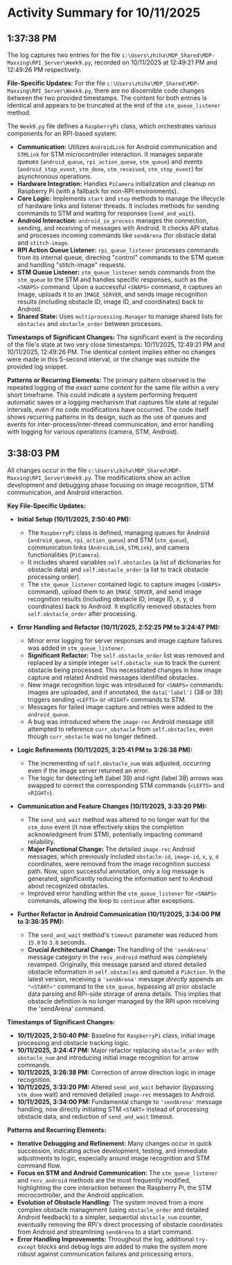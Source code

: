 # Activity Summary for 10/11/2025

## 1:37:38 PM
The log captures two entries for the file `c:\Users\zhiha\MDP_Shared\MDP-Maxxing\RPI_Server\Week9.py`, recorded on 10/11/2025 at 12:49:21 PM and 12:49:26 PM respectively.

**File-Specific Updates:**
For the file `c:\Users\zhiha\MDP_Shared\MDP-Maxxing\RPI_Server\Week9.py`, there are no discernible code changes between the two provided timestamps. The content for both entries is identical and appears to be truncated at the end of the `stm_queue_listener` method.

The `Week9.py` file defines a `RaspberryPi` class, which orchestrates various components for an RPI-based system:
*   **Communication:** Utilizes `AndroidLink` for Android communication and `STMLink` for STM microcontroller interaction. It manages separate queues (`android_queue`, `rpi_action_queue`, `stm_queue`) and events (`android_stop_event`, `stm_done`, `stm_received`, `stm_stop_event`) for asynchronous operations.
*   **Hardware Integration:** Handles `PiCamera` initialization and cleanup on Raspberry Pi (with a fallback for non-RPI environments).
*   **Core Logic:** Implements `start` and `stop` methods to manage the lifecycle of hardware links and listener threads. It includes methods for sending commands to STM and waiting for responses (`send_and_wait`).
*   **Android Interaction:** `android_io_process` manages the connection, sending, and receiving of messages with Android. It checks API status and processes incoming commands like `sendArena` (for obstacle data) and `stitch-image`.
*   **RPI Action Queue Listener:** `rpi_queue_listener` processes commands from its internal queue, directing "control" commands to the STM queue and handling "stitch-image" requests.
*   **STM Queue Listener:** `stm_queue_listener` sends commands from the `stm_queue` to the STM and handles specific responses, such as the `<SNAPS>` command. Upon a successful `<SNAPS>` command, it captures an image, uploads it to an `IMAGE_SERVER`, and sends image recognition results (including obstacle ID, image ID, and coordinates) back to Android.
*   **Shared State:** Uses `multiprocessing.Manager` to manage shared lists for `obstacles` and `obstacle_order` between processes.

**Timestamps of Significant Changes:**
The significant event is the recording of the file's state at two very close timestamps: 10/11/2025, 12:49:21 PM and 10/11/2025, 12:49:26 PM. The identical content implies either no changes were made in this 5-second interval, or the change was outside the provided log snippet.

**Patterns or Recurring Elements:**
The primary pattern observed is the repeated logging of the *exact same content* for the same file within a very short timeframe. This could indicate a system performing frequent automatic saves or a logging mechanism that captures file state at regular intervals, even if no code modifications have occurred. The code itself shows recurring patterns in its design, such as the use of queues and events for inter-process/inter-thread communication, and error handling with logging for various operations (camera, STM, Android).

## 3:38:03 PM
All changes occur in the file `c:\Users\zhiha\MDP_Shared\MDP-Maxxing\RPI_Server\Week9.py`. The modifications show an active development and debugging phase focusing on image recognition, STM communication, and Android interaction.

**Key File-Specific Updates:**

*   **Initial Setup (10/11/2025, 2:50:40 PM):**
    *   The `RaspberryPi` class is defined, managing queues for Android (`android_queue`, `rpi_action_queue`) and STM (`stm_queue`), communication links (`AndroidLink`, `STMLink`), and camera functionalities (`PiCamera`).
    *   It includes shared variables `self.obstacles` (a list of dictionaries for obstacle data) and `self.obstacle_order` (a list to track obstacle processing order).
    *   The `stm_queue_listener` contained logic to capture images (`<SNAPS>` command), upload them to an `IMAGE_SERVER`, and send image recognition results (including obstacle ID, image ID, x, y, d coordinates) back to Android. It explicitly removed obstacles from `self.obstacle_order` after processing.

*   **Error Handling and Refactor (10/11/2025, 2:52:25 PM to 3:24:47 PM):**
    *   Minor error logging for server responses and image capture failures was added in `stm_queue_listener`.
    *   **Significant Refactor:** The `self.obstacle_order` list was removed and replaced by a simple integer `self.obstacle_num` to track the current obstacle being processed. This necessitated changes in how image capture and related Android messages identified obstacles.
    *   New image recognition logic was introduced for `<SNAPS>` commands: images are uploaded, and if annotated, the `data['label']` (38 or 39) triggers sending `<LEFTS>` or `<RIGHT>` commands to STM.
    *   Messages for failed image capture and retries were added to the `android_queue`.
    *   A bug was introduced where the `image-rec` Android message still attempted to reference `curr_obstacle` from `self.obstacles`, even though `curr_obstacle` was no longer defined.

*   **Logic Refinements (10/11/2025, 3:25:41 PM to 3:26:38 PM):**
    *   The incrementing of `self.obstacle_num` was adjusted, occurring even if the image server returned an error.
    *   The logic for detecting left (label 39) and right (label 38) arrows was swapped to correct the corresponding STM commands (`<LEFTS>` and `<RIGHT>`).

*   **Communication and Feature Changes (10/11/2025, 3:33:20 PM):**
    *   The `send_and_wait` method was altered to no longer wait for the `stm_done` event (it now effectively skips the completion acknowledgment from STM), potentially impacting command reliability.
    *   **Major Functional Change:** The detailed `image-rec` Android messages, which previously included `obstacle-id`, `image-id`, `x`, `y`, `d` coordinates, were removed from the image recognition success path. Now, upon successful annotation, only a log message is generated, significantly reducing the information sent to Android about recognized obstacles.
    *   Improved error handling within the `stm_queue_listener` for `<SNAPS>` commands, allowing the loop to `continue` after exceptions.

*   **Further Refactor in Android Communication (10/11/2025, 3:34:00 PM to 3:36:35 PM):**
    *   The `send_and_wait` method's `timeout` parameter was reduced from `15.0` to `3.0` seconds.
    *   **Crucial Architectural Change:** The handling of the `'sendArena'` message category in the `recv_android` method was completely revamped. Originally, this message parsed and stored detailed obstacle information in `self.obstacles` and queued a `PiAction`. In the latest version, receiving a `'sendArena'` message *directly* appends an `"<START>"` command to the `stm_queue`, bypassing all prior obstacle data parsing and RPi-side storage of arena details. This implies that obstacle definition is no longer managed by the RPI upon receiving the 'sendArena' command.

**Timestamps of Significant Changes:**

*   **10/11/2025, 2:50:40 PM:** Baseline for `RaspberryPi` class, initial image processing and obstacle tracking logic.
*   **10/11/2025, 3:24:47 PM:** Major refactor replacing `obstacle_order` with `obstacle_num` and introducing initial image recognition for arrow commands.
*   **10/11/2025, 3:26:38 PM:** Correction of arrow direction logic in image recognition.
*   **10/11/2025, 3:33:20 PM:** Altered `send_and_wait` behavior (bypassing `stm_done` wait) and removed detailed `image-rec` messages to Android.
*   **10/11/2025, 3:34:00 PM:** Fundamental change to `'sendArena'` message handling, now directly initiating STM `<START>` instead of processing obstacle data, and reduction of `send_and_wait` timeout.

**Patterns and Recurring Elements:**

*   **Iterative Debugging and Refinement:** Many changes occur in quick succession, indicating active development, testing, and immediate adjustments to logic, especially around image recognition and STM command flow.
*   **Focus on STM and Android Communication:** The `stm_queue_listener` and `recv_android` methods are the most frequently modified, highlighting the core interaction between the Raspberry Pi, the STM microcontroller, and the Android application.
*   **Evolution of Obstacle Handling:** The system moved from a more complex obstacle management (using `obstacle_order` and detailed Android feedback) to a simpler, sequential `obstacle_num` counter, eventually removing the RPi's direct processing of obstacle coordinates from Android and streamlining `sendArena` to a start command.
*   **Error Handling Improvements:** Throughout the log, additional `try-except` blocks and debug logs are added to make the system more robust against communication failures and processing errors.
